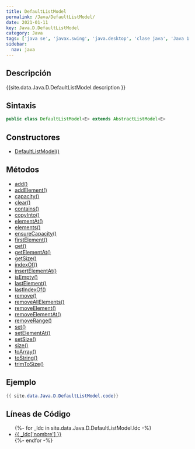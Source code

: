 ```yaml
---
title: DefaultListModel
permalink: /Java/DefaultListModel/
date: 2021-01-11
key: Java.D.DefaultListModel
category: Java
tags: ['java se', 'javax.swing', 'java.desktop', 'clase java', 'Java 1.2']
sidebar: 
  nav: java
---
```


## Descripción
{{site.data.Java.D.DefaultListModel.description }}

## Sintaxis
~~~java
public class DefaultListModel<E> extends AbstractListModel<E>
~~~

## Constructores
* [DefaultListModel()](/Java/DefaultListModel/DefaultListModel/)

## Métodos
* [add()](/Java/DefaultListModel/add)
* [addElement()](/Java/DefaultListModel/addElement)
* [capacity()](/Java/DefaultListModel/capacity)
* [clear()](/Java/DefaultListModel/clear)
* [contains()](/Java/DefaultListModel/contains)
* [copyInto()](/Java/DefaultListModel/copyInto)
* [elementAt()](/Java/DefaultListModel/elementAt)
* [elements()](/Java/DefaultListModel/elements)
* [ensureCapacity()](/Java/DefaultListModel/ensureCapacity)
* [firstElement()](/Java/DefaultListModel/firstElement)
* [get()](/Java/DefaultListModel/get)
* [getElementAt()](/Java/DefaultListModel/getElementAt)
* [getSize()](/Java/DefaultListModel/getSize)
* [indexOf()](/Java/DefaultListModel/indexOf)
* [insertElementAt()](/Java/DefaultListModel/insertElementAt)
* [isEmpty()](/Java/DefaultListModel/isEmpty)
* [lastElement()](/Java/DefaultListModel/lastElement)
* [lastIndexOf()](/Java/DefaultListModel/lastIndexOf)
* [remove()](/Java/DefaultListModel/remove)
* [removeAllElements()](/Java/DefaultListModel/removeAllElements)
* [removeElement()](/Java/DefaultListModel/removeElement)
* [removeElementAt()](/Java/DefaultListModel/removeElementAt)
* [removeRange()](/Java/DefaultListModel/removeRange)
* [set()](/Java/DefaultListModel/set)
* [setElementAt()](/Java/DefaultListModel/setElementAt)
* [setSize()](/Java/DefaultListModel/setSize)
* [size()](/Java/DefaultListModel/size)
* [toArray()](/Java/DefaultListModel/toArray)
* [toString()](/Java/DefaultListModel/toString)
* [trimToSize()](/Java/DefaultListModel/trimToSize)

## Ejemplo
~~~java
{{ site.data.Java.D.DefaultListModel.code}}
~~~

## Líneas de Código
<ul>
{%- for _ldc in site.data.Java.D.DefaultListModel.ldc -%}
   <li>
       <a href="{{_ldc['url'] }}">{{ _ldc['nombre'] }}</a>
   </li>
{%- endfor -%}
</ul>
